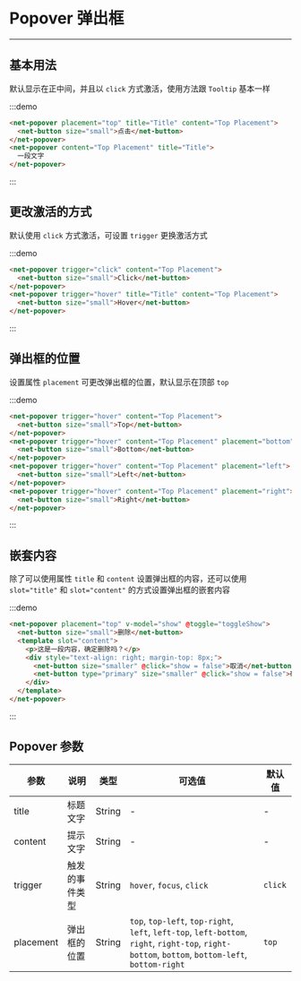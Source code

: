 
# Popover 弹出框

----

## 基本用法

默认显示在正中间，并且以 `click` 方式激活，使用方法跟 `Tooltip` 基本一样

:::demo
```html
<net-popover placement="top" title="Title" content="Top Placement">
  <net-button size="small">点击</net-button>
</net-popover>
<net-popover content="Top Placement" title="Title">
  一段文字
</net-popover>
```
:::

## 更改激活的方式

默认使用 `click` 方式激活，可设置 `trigger` 更换激活方式

:::demo
```html
<net-popover trigger="click" content="Top Placement">
  <net-button size="small">Click</net-button>
</net-popover>
<net-popover trigger="hover" title="Title" content="Top Placement">
  <net-button size="small">Hover</net-button>
</net-popover>
```
:::

## 弹出框的位置

设置属性 `placement` 可更改弹出框的位置，默认显示在顶部 `top`

:::demo
```html
<net-popover trigger="hover" content="Top Placement">
  <net-button size="small">Top</net-button>
</net-popover>
<net-popover trigger="hover" content="Top Placement" placement="bottom">
  <net-button size="small">Bottom</net-button>
</net-popover>
<net-popover trigger="hover" content="Top Placement" placement="left">
  <net-button size="small">Left</net-button>
</net-popover>
<net-popover trigger="hover" content="Top Placement" placement="right">
  <net-button size="small">Right</net-button>
</net-popover>
```
:::

## 嵌套内容

除了可以使用属性 `title` 和 `content` 设置弹出框的内容，还可以使用 `slot="title"` 和 `slot="content"` 的方式设置弹出框的嵌套内容

:::demo
```html
<net-popover placement="top" v-model="show" @toggle="toggleShow">
  <net-button size="small">删除</net-button>
  <template slot="content">
    <p>这是一段内容，确定删除吗？</p>
    <div style="text-align: right; margin-top: 8px;">
      <net-button size="smaller" @click="show = false">取消</net-button>
      <net-button type="primary" size="smaller" @click="show = false">确定</net-button>
    </div>
  </template>
</net-popover>
```
:::

## Popover 参数

| 参数      | 说明          | 类型      | 可选值                           | 默认值  |
|---------- |-------------- |---------- |--------------------------------  |-------- |
| title | 标题文字 | String | - | - |
| content | 提示文字 | String | - | - |
| trigger | 触发的事件类型 | String | `hover`, `focus`, `click` | `click` |
| placement | 弹出框的位置 | String | `top`, `top-left`, `top-right`, `left`, `left-top`, `left-bottom`, `right`, `right-top`, `right-bottom`, `bottom`, `bottom-left`, `bottom-right` | `top` |

<style lang="scss" scoped>
.net-popover + .net-popover {
  margin-left: 16px;
}
</style>

<script>
export default {
  data() {
    return {
      show: false
    }
  },
  methods: {
    toggleShow(status) {
      this.show = status
    }
  }
}
</script>
